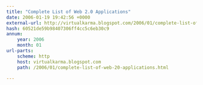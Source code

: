 ```yaml
---
title: "Complete List of Web 2.0 Applications"
date: 2006-01-19 19:42:56 +0000
external-url: http://virtualkarma.blogspot.com/2006/01/complete-list-of-web-20-applications.html
hash: 60521de59b98407306ff4cc5c6eb30c9
annum:
    year: 2006
    month: 01
url-parts:
    scheme: http
    host: virtualkarma.blogspot.com
    path: /2006/01/complete-list-of-web-20-applications.html

---
```



